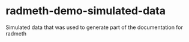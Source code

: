 # radmeth-demo-simulated-data
Simulated data that was used to generate part of the documentation for radmeth
